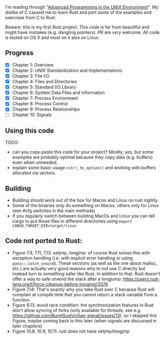 I'm reading through "[Advanced Programming in the UNIX Environment](https://www.amazon.com/dp/0321637739)". My dislike of C caused me to learn Rust and port some of the examples and exercises from C to Rust.

Beware: this is my first Rust project. This code is far from beautiful and might have mistakes (e.g. dangling pointers). PR are *very* welcome. All code is tested on OS X and most on it also on Linux.

## Progress

- [x] Chapter 1: Overview
- [x] Chapter 2: UNIX Standardization and Implementations
- [x] Chapter 3: File I/O
- [x] Chapter 4: Files and Directories
- [x] Chapter 5: Standard I/O Library
- [x] Chapter 6: System Data Files and Information
- [x] Chapter 7: Process Environment
- [x] Chapter 8: Process Control
- [x] Chapter 9: Process Relationships
- [ ] Chapter 10: Signals

## Using this code

TODO: 

- can you copy-paste this code for your project? Mostly, yes, but some examples are probably optimal because
they copy data (e.g. buffers) even when unneeded.
- explain some basic usage `cstr!`, `to_option()` and working with buffers allocated via vectors.

## Building

- Building should work out of the box for Macos and Linux on rust nightly.
- Some of the binaries only do something on Macos, others only for Linux (see #cfg switches in the main methods)
- If you regularly switch between building MacOs and Linux you can tell cargo to put those files in different directories
  using `export CARGO_TARGET_DIR=target/linux`
  
## Code not ported to Rust:

- Figure 7.9, 7.11, 7.13: setjmp, longjmp: of course Rust solves this with exception handling (i.e. with explicit 
  error handling or using `panic::catch_unwind`). These sections (as well as the one about malloc, etc.) are
  actually very good reasons why to not use C directly but instead turn to something safer like Rust.
  In addition to that: Rust doesn't offer a way to safe unwind the stack after a longjump: 
  https://users.rust-lang.org/t/force-cleanup-before-longjmp/3376
- Figure 7.14: That's exactly why you take Rust over C because Rust will complain at compile time that you cannot
  return a stack variable from a function.
- Figure 8.13: avoid race condition: the synchronization features in Rust don't allow syncing of forks (only available
  for threads, see e.g. https://github.com/BurntSushi/chan-signal/issues/13), so I skipped this Figure, maybe
  coming back to this later (when signals are discussed in later chapters)
- Figure 10.8, 10.9, 10.11: rust does not have setjmp/longjmp
